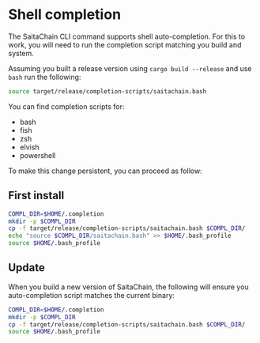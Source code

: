 # Shell completion

The SaitaChain CLI command supports shell auto-completion. For this to work, you will need to run the completion script
matching you build and system.

Assuming you built a release version using `cargo build --release` and use `bash` run the following:

```bash
source target/release/completion-scripts/saitachain.bash
```

You can find completion scripts for:

- bash
- fish
- zsh
- elvish
- powershell

To make this change persistent, you can proceed as follow:

## First install

```bash
COMPL_DIR=$HOME/.completion
mkdir -p $COMPL_DIR
cp -f target/release/completion-scripts/saitachain.bash $COMPL_DIR/
echo "source $COMPL_DIR/saitachain.bash" >> $HOME/.bash_profile
source $HOME/.bash_profile
```

## Update

When you build a new version of SaitaChain, the following will ensure you auto-completion script matches the current
binary:

```bash
COMPL_DIR=$HOME/.completion
mkdir -p $COMPL_DIR
cp -f target/release/completion-scripts/saitachain.bash $COMPL_DIR/
source $HOME/.bash_profile
```
